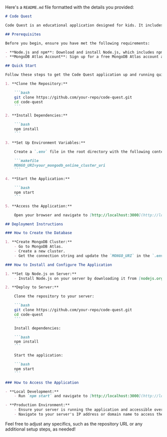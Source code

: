 Here's a `README.md` file formatted with the details you provided:

```markdown
# Code Quest

Code Quest is an educational application designed for kids. It includes four interactive games to enhance their knowledge and learning. The games are focused on general knowledge, math, and animal identification, making learning fun and engaging. Parents can monitor their children's performance through a comprehensive dashboard.

## Prerequisites

Before you begin, ensure you have met the following requirements:

- **Node.js and npm**: Download and install Node.js, which includes npm, from [nodejs.org](https://nodejs.org).
- **MongoDB Atlas Account**: Sign up for a free MongoDB Atlas account and create a new cluster. You will need the connection string for the database setup.

## Quick Start

Follow these steps to get the Code Quest application up and running quickly:

1. **Clone the Repository:**

    ```bash
    git clone https://github.com/your-repo/code-quest.git
    cd code-quest
    ```

2. **Install Dependencies:**

    ```bash
    npm install
    ```

3. **Set Up Environment Variables:**

    Create a `.env` file in the root directory with the following content:

    ```makefile
    MONGO_URI=your_mongodb_online_cluster_uri
    ```

4. **Start the Application:**

    ```bash
    npm start
    ```

5. **Access the Application:**

    Open your browser and navigate to [http://localhost:3000](http://localhost:3000).

## Deployment Instructions

### How to Create the Database

1. **Create MongoDB Cluster:**
    - Go to MongoDB Atlas.
    - Create a new cluster.
    - Get the connection string and update the `MONGO_URI` in the `.env` file.

### How to Install and Configure The Application

1. **Set Up Node.js on Server:**
    - Install Node.js on your server by downloading it from [nodejs.org](https://nodejs.org).

2. **Deploy to Server:**

    Clone the repository to your server:

    ```bash
    git clone https://github.com/your-repo/code-quest.git
    cd code-quest
    ```

    Install dependencies:

    ```bash
    npm install
    ```

    Start the application:

    ```bash
    npm start
    ```

### How to Access the Application

- **Local Development:**
    - Run `npm start` and navigate to [http://localhost:3000](http://localhost:3000).

- **Production Environment:**
    - Ensure your server is running the application and accessible over the internet.
    - Navigate to your server's IP address or domain name to access the application.
```

Feel free to adjust any specifics, such as the repository URL or any additional setup steps, as needed!
